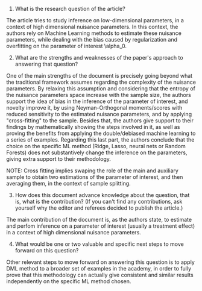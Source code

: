 1. What is the research question of the article?

The article tries to study inference on low-dimensional parameters, in a context of high dimensional nuisance parameters. In this context, the authors rely on Machine Learning methods to estimate these nuisance parameters, while dealing with the bias caused by regularization and overfitting on the parameter of interest \alpha_0.

2. What are the strengths and weaknesses of the paper's approach to answering that question?

One of the main strengths of the document is precisely going beyond what the traditional framework assumes regarding the complexity of the nuisance parameters. By relaxing this assumption and considering that the entropy of the nuisance parameters space increase with the sample size, the authors support the idea of bias in the inference of the parameter of interest, and novelty improve it, by using Neyman-Orthogonal moments/scores with reduced sensitivity to the estimated nuisance parameters, and by applying  "cross-fitting" to the sample. Besides that, the authors give support to their findings by mathematically showing the steps involved in it, as well as proving the benefits from applying the double/debiased machine learning to a series of examples. Regarding this last part, the authors conclude that the choice on the specific ML method (Ridge, Lasso, neural nets or Random Forests) does not substantively change the inference  on the parameters, giving extra support to their methodology.

NOTE: Cross fitting implies swaping the role of the main and auxiliary sample to obtain two estimations of the parameter of interest, and then
averaging them, in the context of sample splitting.

3. How does this document advance knowledge about the question, that is, what is the contribution? (If you can't find any contributions, ask yourself why the editor and referees decided to publish the article.)

The main contribution of the document is, as the authors state, to estimate and perfom inference on a parameter of interest (usually a treatment effect) in a context of high dimensional nuisance parameters.

4. What would be one or two valuable and specific next steps to move forward on this question?

Other relevant steps to move forward on answering this question is to apply DML method to a broader set of examples in the academy, in order to fully prove that this methodology can actually give consistent and similar results independently on the specific ML method chosen.
